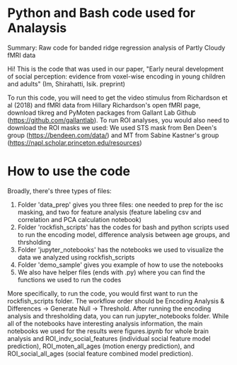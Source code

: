 # Python and Bash code used for Analaysis
Summary: Raw code for banded ridge regression analysis of Partly Cloudy fMRI data

Hi! This is the code that was used in our paper, "Early neural development of social perception: evidence from voxel-wise encoding in young children and adults" (Im, Shirahatti, Isik. preprint)

To run this code, you will need to get the video stimulus from Richardson et al (2018) and fMRI data from Hillary Richardson's open fMRI page, download tikreg and PyMoten packages from Gallant Lab Github (https://github.com/gallantlab).
To run ROI analyses, you would also need to download the ROI masks we used: We used STS mask from Ben Deen's group (https://bendeen.com/data/) and MT from Sabine Kastner's group (https://napl.scholar.princeton.edu/resources)

# How to use the code
Broadly, there's three types of files: 
1) Folder 'data_prep' gives you three files: one needed to prep for the isc masking, and two for feature analysis (feature labeling csv and correlation and PCA calculation notebook)
2) Folder 'rockfish_scripts' has the codes for bash and python scripts used to run the encoding model, difference analysis between age groups, and thrsholding
3) Folder 'jupyter_notebooks' has the notebooks we used to visualize the data we analyzed using rockfish_scripts
4) Folder 'demo_sample' gives you example of how to use the notebooks
5) We also have helper files (ends with .py) where you can find the functions we used to run the codes


More specifically, to run the code, you would first want to run the rockfish_scripts folder. The workflow order should be Encoding Analysis & Differences -> Generate Null -> Threshold. After running the encoding analysis and thresholding data, you can run jupyter_notebooks folder. While all of the notebooks have interesting analysis information, the main notebooks we used for the results were figures.ipynb for whole brain analysis and ROI_indv_social_features (individual social feature model prediction), ROI_moten_all_ages (motion energy prediction), and ROI_social_all_ages (social feature combined model prediction).

